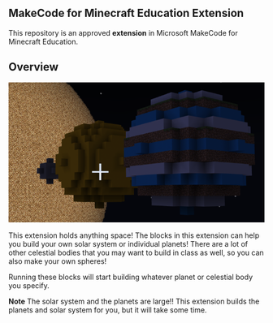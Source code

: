 ## MakeCode for Minecraft Education Extension

This repository is an approved **extension** in Microsoft MakeCode for Minecraft Education. 

## Overview

<img src='./icon.png'>

This extension holds anything space! The blocks in this extension can help you build your own solar system or individual planets! There are a lot of other celestial bodies that you may want to build in class as well, so you can also make your own spheres!

Running these blocks will start building whatever planet or celestial body you specify.

**Note** 
The solar system and the planets are large!! This extension builds the planets and solar system for you, but it will take some time. 